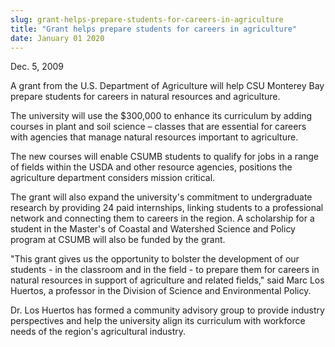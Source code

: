 ```yaml
---
slug: grant-helps-prepare-students-for-careers-in-agriculture
title: "Grant helps prepare students for careers in agriculture"
date: January 01 2020
---
```


<p>Dec. 5, 2009
</p><p>A grant from the U.S. Department of Agriculture will help CSU Monterey Bay prepare students for careers in natural resources and agriculture.
</p><p>The university will use the $300,000 to enhance its curriculum by adding courses in plant and soil science – classes that are essential for careers with agencies that manage natural resources important to agriculture.
</p><p>The new courses will enable CSUMB students to qualify for jobs in a range of fields within the USDA and other resource agencies, positions the agriculture department considers mission critical.
</p><p>The grant will also expand the university's commitment to undergraduate research by providing 24 paid internships, linking students to a professional network and connecting them to careers in the region. A scholarship for a student in the Master's of Coastal and Watershed Science and Policy program at CSUMB will also be funded by the grant.
</p><p>"This grant gives us the opportunity to bolster the development of our students - in the classroom and in the field - to prepare them for careers in natural resources in support of agriculture and related fields," said Marc Los Huertos, a professor in the Division of Science and Environmental Policy.
</p><p>Dr. Los Huertos has formed a community advisory group to provide industry perspectives and help the university align its curriculum with workforce needs of the region's agricultural industry.
</p><p> 
</p><p> 
</p>
